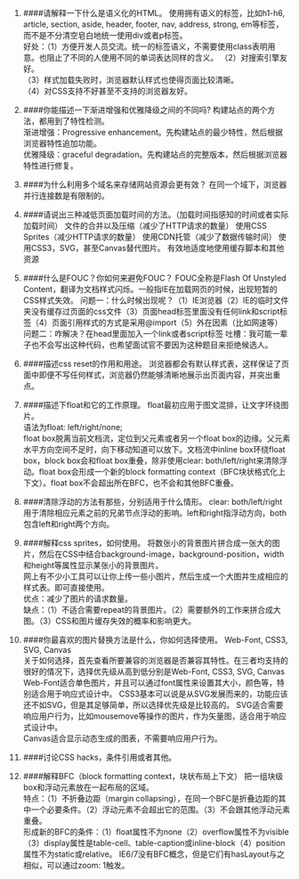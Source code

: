 
1. ####请解释一下什么是语义化的HTML。
使用拥有语义的标签，比如h1-h6, article, section, aside, header, footer, nav, address, strong, em等标签，而不是不分清空皂白地统一使用div或者p标签。  
好处：（1）方便开发人员交流。统一的标签语义，不需要使用class表明用意。也阻止了不同的人使用不同的单词表达同样的含义。
（2）对搜索引擎友好。  
（3）样式加载失败时，浏览器默认样式也使得页面比较清晰。  
（4）对CSS支持不好甚至不支持的浏览器友好。  

1. ####你能描述一下渐进增强和优雅降级之间的不同吗?
构建站点的两个方法，都用到了特性检测。  
渐进增强：Progressive enhancement。先构建站点的最少特性，然后根据浏览器特性追加功能。  
优雅降级：graceful degradation。先构建站点的完整版本，然后根据浏览器特性进行修复。
     
1. ####为什么利用多个域名来存储网站资源会更有效？
在同一个域下，浏览器并行连接数是有限制的。

1. ####请说出三种减低页面加载时间的方法。（加载时间指感知的时间或者实际加载时间）
文件的合并以及压缩（减少了HTTP请求的数量）
使用CSS Sprites（减少HTTP请求的数量）
使用CDN托管（减少了数据传输时间）
使用CSS3，SVG，甚至Canvas替代图片。
有效地适度地使用缓存脚本和其他资源

1. ####什么是FOUC？你如何来避免FOUC？
FOUC全称是Flash Of Unstyled Content，翻译为文档样式闪烁。一般指IE在加载网页的时候，出现短暂的CSS样式失效。
问题一：什么时候出现呢？（1）IE浏览器（2）IE的临时文件夹没有缓存过页面的css文件（3）页面head标签里面没有任何link和script标签（4）页面引用样式的方式是采用@import（5）外在因素（比如网速等）
问题二：咋解决？在head里面加入一个link或者script标签
吐槽：我可能一辈子也不会写出这种代码，也希望面试官不要因为这种题目来拒绝候选人。

1. ####描述css reset的作用和用途。
浏览器都会有默认样式表，这样保证了页面中即便不写任何样式，浏览器仍然能够清晰地展示出页面内容，并突出重点。  

1. ####描述下float和它的工作原理。
float最初应用于图文混排，让文字环绕图片。  
语法为float: left/right/none;  
float box脱离当前文档流，定位到父元素或者另一个float box的边缘。父元素水平方向空间不足时，向下移动知道可以放下。文档流中inline box环绕float box，block box会和float box重叠，除非使用clear: both/left/right来清除浮动。float box会形成一个新的block formatting context（BFC块状格式化上下文）。float box不会超出所在BFC，也不会和其他BFC重叠。

1. ####清除浮动的方法有那些，分别适用于什么情形。
clear: both/left/right  
用于清除相应元素之前的兄弟节点浮动的影响。left和right指浮动方向，both包含left和right两个方向。

1. ####解释css sprites，如何使用。
将数张小的背景图片拼合成一张大的图片，然后在CSS中结合background-image，background-position，width和height等属性显示某张小的背景图片。  
网上有不少小工具可以让你上传一些小图片，然后生成一个大图并生成相应的样式表。即可直接使用。  
优点：减少了图片的请求数量。  
缺点：（1）不适合需要repeat的背景图片。（2）需要额外的工作来拼合成大图。（3）CSS和图片缓存失效的概率和影响更大。  
1. ####你最喜欢的图片替换方法是什么，你如何选择使用。
Web-Font, CSS3, SVG, Canvas  
关于如何选择，首先查看所要兼容的浏览器是否兼容其特性。在三者均支持的很好的情况下，选择优先级从高到低分别是Web-Font, CSS3, SVG, Canvas  
Web-Font适合单色图片，并且可以通过font属性来设置其大小，颜色等，特别适合用于响应式设计中。
CSS3基本可以说是从SVG发展而来的，功能应该还不如SVG，但是其足够简单，所以选择优先级是比较高的。
SVG适合需要响应用户行为，比如mousemove等操作的图片，作为矢量图，适合用于响应式设计中。  
Canvas适合显示动态生成的图表，不需要响应用户行为。  

1. ####讨论CSS hacks，条件引用或者其他。 

1. ####解释BFC（block formatting context，块状布局上下文）
把一组块级box和浮动元素放在一起布局的区域。  
特点：（1）不折叠边距（margin collapsing），在同一个BFC是折叠边距的其中一个必要条件。（2）浮动元素不会超出它的范围。（3）不会跟其他浮动元素重叠。  
形成新的BFC的条件：（1）float属性不为none（2）overflow属性不为visible（3）display属性是table-cell、table-caption或inline-block（4）position属性不为static或relative。
IE6/7没有BFC概念，但是它们有hasLayout与之相似，可以通过zoom: 1触发。